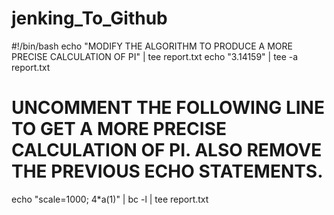 # jenking_To_Github
#!/bin/bash
echo "MODIFY THE ALGORITHM TO PRODUCE A MORE PRECISE CALCULATION OF PI" | tee report.txt
echo "3.14159" | tee -a report.txt

# UNCOMMENT THE FOLLOWING LINE TO GET A MORE PRECISE CALCULATION OF PI. ALSO REMOVE THE PREVIOUS ECHO STATEMENTS.
echo "scale=1000; 4*a(1)" | bc -l | tee report.txt
